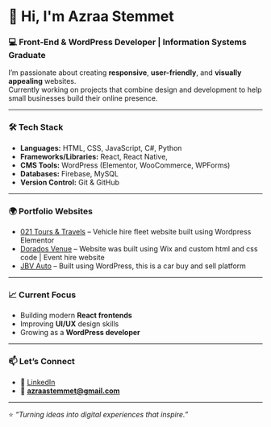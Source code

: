 # 👋 Hi, I'm Azraa Stemmet

### 💻 Front-End & WordPress Developer | Information Systems Graduate

I’m passionate about creating **responsive**, **user-friendly**, and **visually appealing** websites.  
Currently working on projects that combine design and development to help small businesses build their online presence.

---

### 🛠️ Tech Stack
- **Languages:** HTML, CSS, JavaScript, C#, Python 
- **Frameworks/Libraries:** React, React Native, 
- **CMS Tools:** WordPress (Elementor, WooCommerce, WPForms)  
- **Databases:** Firebase, MySQL  
- **Version Control:** Git & GitHub

---

### 🌍 Portfolio Websites
- [021 Tours & Travels](https://021toursandtravels.com/) – Vehicle hire fleet website built using Wordpress Elementor
- [Dorados Venue](https://www.doradosvenue.com/) – Website was built using Wix and custom html and css code | Event hire website  
- [JBV Auto](https://jbvauto.co.za/) – Built using WordPress, this is a car buy and sell platform

---

### 📈 Current Focus
- Building modern **React frontends**
- Improving **UI/UX** design skills
- Growing as a **WordPress developer**

---

### 📫 Let’s Connect
- 💼 [LinkedIn](www.linkedin.com/in/azraa-stemmet-90590122a)
- 📧 **azraastemmet@gmail.com**

---

⭐️ *“Turning ideas into digital experiences that inspire.”*
